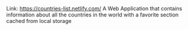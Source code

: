 Link: https://countries-list.netlify.com/
A Web Application that contains information about all the countries in the world with a favorite section cached from local storage
